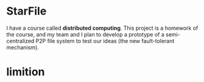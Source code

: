 # StarFile
I have a course called **distributed computing**. This project is a  homework of the course, and my team and I plan to develop a prototype of a semi-centralized P2P file system to test our ideas (the new fault-tolerant mechanism).

# limition